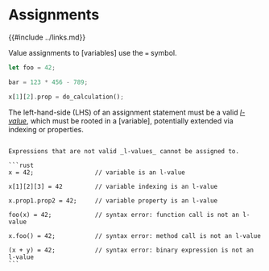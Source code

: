 Assignments
===========

{{#include ../links.md}}

Value assignments to [variables] use the `=` symbol.

```rust
let foo = 42;

bar = 123 * 456 - 789;

x[1][2].prop = do_calculation();
```

The left-hand-side (LHS) of an assignment statement must be a valid
_[l-value](https://en.wikipedia.org/wiki/Value_(computer_science))_, which must be rooted in a
[variable], potentially extended via indexing or properties.

~~~admonish bug "Assigning to invalid l-value"

Expressions that are not valid _l-values_ cannot be assigned to.

```rust
x = 42;                 // variable is an l-value

x[1][2][3] = 42         // variable indexing is an l-value

x.prop1.prop2 = 42;     // variable property is an l-value

foo(x) = 42;            // syntax error: function call is not an l-value

x.foo() = 42;           // syntax error: method call is not an l-value

(x + y) = 42;           // syntax error: binary expression is not an l-value
```
~~~
